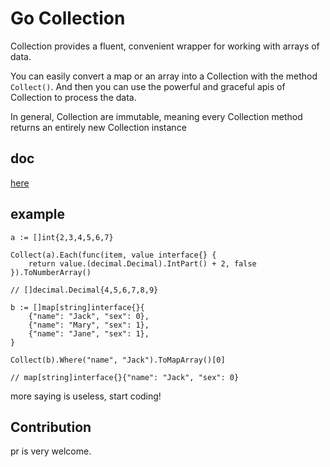 # Go Collection

Collection provides a fluent, convenient wrapper for working with arrays of data.

You can easily convert a map or an array into a Collection with the method ```Collect()```.
And then you can use the powerful and graceful apis of Collection to process the data.

In general, Collection are immutable, meaning every Collection method returns an entirely new Collection instance

## doc

[here](https://godoc.org/github.com/chenhg5/collection#Collection)

## example

```golang
a := []int{2,3,4,5,6,7}

Collect(a).Each(func(item, value interface{} {
    return value.(decimal.Decimal).IntPart() + 2, false
}).ToNumberArray()

// []decimal.Decimal{4,5,6,7,8,9}

b := []map[string]interface{}{
    {"name": "Jack", "sex": 0},
    {"name": "Mary", "sex": 1},
    {"name": "Jane", "sex": 1},
}

Collect(b).Where("name", "Jack").ToMapArray()[0]

// map[string]interface{}{"name": "Jack", "sex": 0}

``` 

more saying is useless, start coding!

## Contribution

pr is very welcome. 